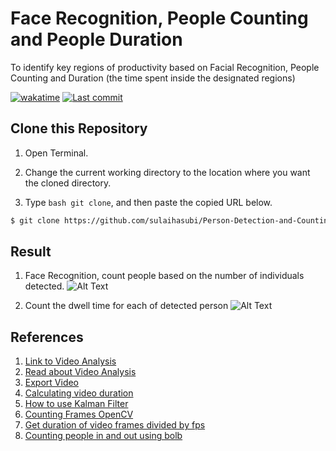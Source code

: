 # Face Recognition, People Counting and People Duration
To identify key regions of productivity based on Facial Recognition, People Counting and Duration (the time spent inside the designated regions) 

[![wakatime](https://wakatime.com/badge/user/7582c4e3-d09e-4202-8f65-4d19e7c9585e/project/00ab9340-4ac4-4c31-aa68-21b0024f14b4.svg)](https://wakatime.com/badge/user/7582c4e3-d09e-4202-8f65-4d19e7c9585e/project/00ab9340-4ac4-4c31-aa68-21b0024f14b4)
<a href="https://github.com/sulaihasubi/Person-Detection-and-Counting/commits/master">
        <img alt="Last commit" src="https://img.shields.io/github/last-commit/sulaihasubi/Person-Detection-and-Counting">
</a>

## Clone this Repository 

1. Open Terminal.

2. Change the current working directory to the location where you want the cloned directory.

3. Type ```bash git clone```, and then paste the copied URL below.

```bash
$ git clone https://github.com/sulaihasubi/Person-Detection-and-Counting
```

## Result 
1. Face Recognition, count people based on the number of individuals detected. 
![Alt Text](https://github.com/sulaihasubi/Person-Detection-and-Counting/blob/main/video-results/enter-non-productive.gif)

2. Count the dwell time for each of detected person
![Alt Text](https://github.com/sulaihasubi/Person-Detection-and-Counting/blob/main/video-results/a.gif)

## References 
1. [Link to Video Analysis](https://people.revoledu.com/kardi/tutorial/Python/Video+Analysis+using+OpenCV-Python.html)
2. [Read about Video Analysis](https://cs230.stanford.edu/projects_fall_2019/reports/26262324.pdf)
3. [Export Video](https://medium.com/analytics-vidhya/saving-output-of-object-recognition-in-macos-opencv-python-5914bb5d9ca8)
4. [Calculating video duration](https://stackoverflow.com/questions/47743246/getting-timestamp-of-each-frame-in-a-video)
5. [How to use Kalman Filter](https://answers.opencv.org/question/80580/how-to-record-the-time-of-stay-by-detected-people-in-a-video/)
6. [Counting Frames OpenCV](https://stackoverflow.com/questions/25359288/how-to-know-total-number-of-frame-in-a-file-with-cv2-in-python )
7. [Get duration of video frames divided by fps](https://www.geeksforgeeks.org/get-video-duration-using-python-opencv/)
8. [Counting people in and out using bolb](https://stackoverflow.com/questions/37060477/count-the-number-of-people-in-the-video/37061871 )

